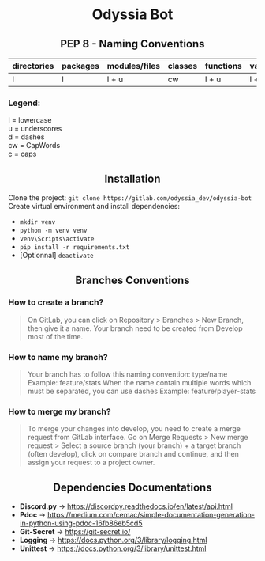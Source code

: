 <div align="center">

# Odyssia Bot

## PEP 8 - Naming Conventions

</div>

| directories | packages  | modules/files  | classes | functions | variables | constants |
| ------ | ------ | ------ | ------ | ------ | ------ | ------ |
| l | l | l + u | cw | l + u | l + d | c + u |

### Legend:

l = lowercase \
u = underscores \
d = dashes \
cw = CapWords \
c = caps

<div align="center">

## Installation

</div>

Clone the project: ```git clone https://gitlab.com/odyssia_dev/odyssia-bot``` \
Create virtual environment and install dependencies:

- ```mkdir venv```
- ```python -m venv venv```
- ```venv\Scripts\activate```
- ```pip install -r requirements.txt```
- [Optionnal] ```deactivate```

<div align="center">

## Branches Conventions

</div>

### How to create a branch?

> On GitLab, you can click on Repository > Branches > New Branch, then give it a name. Your branch need to be created from Develop most of the time.

### How to name my branch?

> Your branch has to follow this naming convention: type/name \
> Example: feature/stats
> When the name contain multiple words which must be separated, you can use dashes
> Example: feature/player-stats

### How to merge my branch?

> To merge your changes into develop, you need to create a merge request from GitLab interface. Go on Merge Requests > New merge request > Select a source branch (your branch) + a target branch (often develop), click on compare branch and continue, and then assign your request to a project owner.

<div align="center">

## Dependencies Documentations

</div>

- __**Discord.py**__  → https://discordpy.readthedocs.io/en/latest/api.html
- __**Pdoc**__ → https://medium.com/cemac/simple-documentation-generation-in-python-using-pdoc-16fb86eb5cd5
- __**Git-Secret**__ → https://git-secret.io/
- __**Logging**__ → https://docs.python.org/3/library/logging.html
- __**Unittest**__ → https://docs.python.org/3/library/unittest.html
